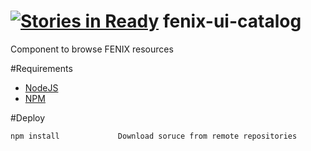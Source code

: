 [![Stories in Ready](https://badge.waffle.io/FENIX-Platform/fenix-ui-catalog.png?label=ready&title=Ready)](https://waffle.io/FENIX-Platform/fenix-ui-catalog)
fenix-ui-catalog
================

Component to browse FENIX resources

#Requirements

* [NodeJS](http://nodejs.org/)
* [NPM](https://npmjs.org/)


#Deploy

```bash
npm install             Download soruce from remote repositories

```
